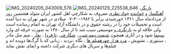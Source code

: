 
![IMG_20240205_043009_576](https://github.com/fatima6985/JavadNazari/assets/156237773/b764c136-07f0-4f1a-8686-488af2f3097f)
![IMG_20240129_225538_646](https://github.com/fatima6985/JavadNazari/assets/156237773/85d07131-4612-4552-8201-02481a0f08de)
[بازیگر](https://www.avclub.com/celebrity/javad-nazari-3640231)، [آهنگساز](https://www.wikidata.org/wiki/Q124653403) و [خواننده](https://music.apple.com/am/artist/javadnazari/1657230677) [جواد نظری](https://find-and-update.company-information.service.gov.uk/officers/IS16C919Y0MOCwvvJvC2ORlmS20/appointments) معروف به شکارچی اهل کشور ایران متولد هشتمین روز از مردادماه سال ۱۳۶۱ خورشیدی برابر با ۱۹۸۲-۳۰-۰۷  میلادی در شهر تهران به دنیا آمده است و تحصیلات خود را در رشته حقوق و در دانشگاه آزاد تهران به اتمام رسانده است ولی علاقه او به [بازیگری ](https://m.imdb.com/name/nm3640231) و موسیقی سبب شد تا از سال ۱۳۸۰ به صورت حرفه ای وارد [سینما](https://www.cineman.ch/en/imagique/person/javad-nazari/102060/) شود و در آثاری همچون [شیفت نیمه شب ](https://good.film/title/movie/1188399/midnight-shift) ،  [شکارچی](https://www.nytimes.com/2012/01/04/movies/the-hunter-by-rafi-pitts-review.html) ،[تا فردا](https://iran-tv.live/star/javad-nazari) ، [نِفار](https://iycs.ir/%D9%BE%D8%A7%DB%8C%D8%A7%D9%86-%D9%81%DB%8C%D9%84%D9%85%E2%80%8C%D8%A8%D8%B1%D8%AF%D8%A7%D8%B1%DB%8C-%D9%86%D9%81%D8%A7%D8%B1-%D8%AF%D8%B1-%DA%A9%D8%B1%D8%AC/) ، میم مثل مادر ، سنتوری ، تشویش ، [مرد هزار چهره](https://www.filmweb.pl/person/Javad+Nazari-1203209)[فیلم ها](https://trakt.tv/people/javad-nazari-419c80b2-5be0-49fe-8529-96046edfbdb3?sort=released,asc) ، نگاه ،تردید ، زنانی که با گرگ‌ها دویده اند و فیلم‌ها و سریال های دیگری شرکت داشته و ایفای نقش نماید

